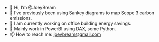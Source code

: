 - 👋 Hi, I’m @JoeyBream
- 👀 I’ve previously been using Sankey diagrams to map Scope 3 carbon emissions. 
- 🌱 I am currently working on office building energy savings.
- 🍋 Mainly work in PowerBI using DAX, some Python.
- 📫 How to reach me: joeybream@gmail.com

<!---
JoeyBream/JoeyBream is a ✨ special ✨ repository because its `README.md` (this file) appears on your GitHub profile.
You can click the Preview link to take a look at your changes.
--->
